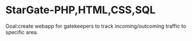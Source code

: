 # StarGate-PHP,HTML,CSS,SQL

Goal:create webapp for gatekeepers to track incoming/outcoming traffic to specific area.







